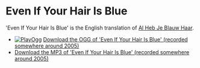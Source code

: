# Even If Your Hair Is Blue

'Even If Your Hair Is Blue' is the English translation of [Al Heb Je Blauw Haar](AlHebJeBlauwHaar.md).

-   [![PlayOgg](http://static.fsf.org/playogg/Play_ogg_80x15.png "I support PlayOgg!")](http://playogg.org)
    [Download the OGG of 'Even If Your Hair Is Blue' (recorded somewhere
    around 2005)](CD05_17EvenIfYourHairIsBlue.ogg)
-   [Download the MP3 of 'Even If Your Hair Is Blue' (recorded somewhere
    around 2005)](CD05_17EvenIfYourHairIsBlue.mp3)

